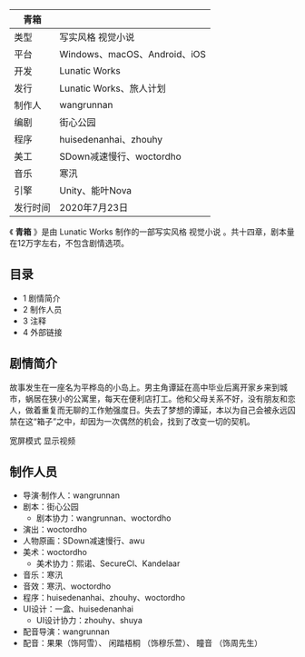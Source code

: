 |  青箱  ||
|---|---|
|类型  |  写实风格  视觉小说   |
|平台  |  Windows、macOS、Android、iOS   |
|开发  |  Lunatic Works   |
|发行  |  Lunatic Works、旅人计划   |
|制作人  |  wangrunnan   |
|编剧  |  街心公园   |
|程序  |  huisedenanhai、zhouhy   |
|美工  |  SDown减速慢行、woctordho   |
|音乐  |  寒汛   |
|引擎  |  Unity、能叶Nova   |
|发行时间  |  2020年7月23日   |
  
《 **青箱** 》是由  Lunatic Works  制作的一部写实风格  视觉小说  。共十四章，剧本量在12万字左右，不包含剧情选项。

##  目录

  * 1  剧情简介 
  * 2  制作人员 
  * 3  注释 
  * 4  外部链接 

##  剧情简介

故事发生在一座名为平桦岛的小岛上。男主角谭延在高中毕业后离开家乡来到城市，蜗居在狭小的公寓里，每天在便利店打工。他和父母关系不好，没有朋友和恋人，做着重复而无聊的工作勉强度日。失去了梦想的谭延，本以为自己会被永远囚禁在这“箱子”之中，却因为一次偶然的机会，找到了改变一切的契机。

宽屏模式  显示视频

##  制作人员

  * 导演·制作人：wangrunnan 
  * 剧本：街心公园 
    * 剧本协力：wangrunnan、woctordho 
  * 演出：woctordho 
  * 人物原画：SDown减速慢行、awu 
  * 美术：woctordho 
    * 美术协力：熙诺、SecureCl、Kandelaar 
  * 音乐：寒汛 
  * 音效：寒汛、woctordho 
  * 程序：huisedenanhai、zhouhy、woctordho 
  * UI设计：一盒、huisedenanhai 
    * UI设计协力：zhouhy、shuya 
  * 配音导演：wangrunnan 
  * 配音：果果（饰阿雪）、  闲踏梧桐  （饰穆乐萱）、  瞳音  （饰周先生） 